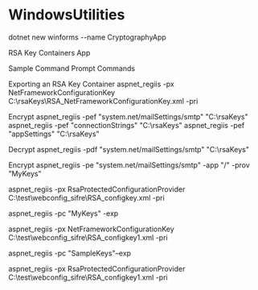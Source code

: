 # WindowsUtilities

dotnet new winforms --name CryptographyApp

RSA Key Containers App

Sample Command Prompt Commands

Exporting an RSA Key Container
aspnet_regiis -px NetFrameworkConfigurationKey C:\rsaKeys\RSA_NetFrameworkConfigurationKey.xml -pri




Encrypt
aspnet_regiis -pef "system.net/mailSettings/smtp" "C:\rsaKeys"
aspnet_regiis -pef "connectionStrings" "C:\rsaKeys"
aspnet_regiis -pef "appSettings" "C:\rsaKeys"

Decrypt
aspnet_regiis -pdf "system.net/mailSettings/smtp" "C:\rsaKeys"


Encrypt
aspnet_regiis -pe "system.net/mailSettings/smtp" -app "/" -prov "MyKeys"


aspnet_regiis -px RsaProtectedConfigurationProvider C:\test\webconfig_sifre\RSA_configkey.xml -pri

aspnet_regiis -pc "MyKeys" -exp

aspnet_regiis -px NetFrameworkConfigurationKey C:\test\webconfig_sifre\RSA_configkey1.xml -pri

aspnet_regiis -pc "SampleKeys"–exp

aspnet_regiis -px RsaProtectedConfigurationProvider C:\test\webconfig_sifre\RSA_configkey1.xml -pri

